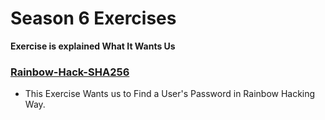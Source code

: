 # Season 6 Exercises

**Exercise is explained What It Wants Us**


### [Rainbow-Hack-SHA256](https://github.com/ehsanyousefzadehasl/python-fundamentals/blob/master/Season%206/source.py)
- This Exercise Wants us to Find a User's Password in Rainbow Hacking Way.
